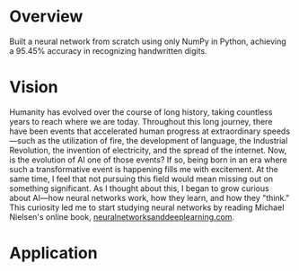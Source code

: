 # Overview 
Built a neural network from scratch using only NumPy in Python, achieving a 95.45% accuracy in recognizing handwritten digits.

# Vision 
Humanity has evolved over the course of long history, taking countless years to reach where we are today. Throughout this long journey, there have been events that accelerated human progress at extraordinary speeds—such as the utilization of fire, the development of language, the Industrial Revolution, the invention of electricity, and the spread of the internet. Now, is the evolution of AI one of those events? If so, being born in an era where such a transformative event is happening fills me with excitement. At the same time, I feel that not pursuing this field would mean missing out on something significant. As I thought about this, I began to grow curious about AI—how neural networks work, how they learn, and how they "think." This curiosity led me to start studying neural networks by reading Michael Nielsen's online book, [neuralnetworksanddeeplearning.com](http://neuralnetworksanddeeplearning.com/).

# Application
